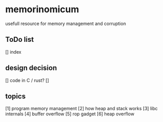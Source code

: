 # memorinomicum
usefull resource for memory management and corruption

## ToDo list
[] index


## design decision
[] code in C / rust?
[] 




## topics
[1] program memory management
[2] how heap and stack works
[3] libc  internals
[4] buffer overflow
[5] rop gadget
[6] heap overflow

